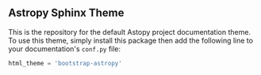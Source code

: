## Astropy Sphinx Theme

This is the repository for the default Astopy project documentation theme. To use this theme, simply install this package then add the following line to your documentation's ``conf.py`` file:

```python
html_theme = 'bootstrap-astropy'
```
